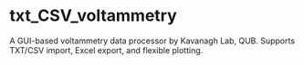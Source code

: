 # txt_CSV_voltammetry
A GUI-based voltammetry data processor by Kavanagh Lab, QUB. Supports TXT/CSV import, Excel export, and flexible plotting.
